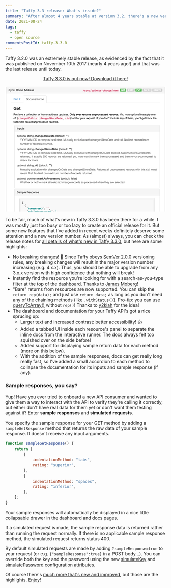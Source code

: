 ```yaml
---
title: "Taffy 3.3 release: What's inside?"
summary: "After almost 4 years stable at version 3.2, there's a new version of Taffy available!"
date: 2021-08-24
tags:
  - taffy
  - open source
commentsPostId: taffy-3-3-0
---
```


Taffy 3.2.0 was an extremely stable release, as evidenced by the fact that it was published on November 10th 2017 (nearly 4 years ago!) and that was the last release until today.

<p style="text-align: center"><a href="https://github.com/atuttle/Taffy/releases/tag/v3.3.0" class="btn">Taffy 3.3.0 is out now! Download it here!</a></p>

![Screen shot of Taffy 3.3.0 improvements to the inline documentation in the dashboard](/img/2021/taffy-330-improved-docs.png)

To be fair, much of what's new in Taffy 3.3.0 has been there for a while. I was mostly just too busy or too lazy to create an official release for it. But some new features that I've added in recent weeks definitely deserve some attention and a new version number. As (almost) always, you can check the release notes for [all details of what's new in Taffy 3.3.0](https://docs.taffy.io/#/3.3.0?id=what39s-new-in-330), but here are some highlights:

- No breaking changes! 🎉 Since Taffy obeys [SemVer 2.0.0](http://semver.org/) versioning rules, any breaking changes will result in the major version number increasing (e.g. 4.x.x). Thus, you should be able to upgrade from any 3.x.x version with high confidence that nothing will break!
- Instantly find the resource you're looking for with a search-as-you-type filter at the top of the dashboard. Thanks to [James Moberg](https://github.com/JamoCA)!
- "Bare" returns from resources are now supported. You can skip the `return rep(data);` and just use `return data;` as long as you don't need any of the chaining methods (like `.withStatus()`). Pro-tip: you can use [queryToArray()](https://docs.taffy.io/#/3.3.0?id=querytoarray) without `rep()`! Thanks to [y2kiah](https://github.com/y2kiah) for the idea!
- The dashboard and documentation for your Taffy API's got a nice sprucing up:
  - Larger text and increased contrast: better accessibility! 👍
  - Added a tabbed UI inside each resource's panel to separate the inline docs from the interactive runner. The docs always felt too squished over on the side before!
  - Added support for displaying sample return data for each method (more on this below).
  - With the addition of the sample responses, docs can get really long really fast, so I've added a small accordion to each method to collapse the documentation for its inputs and sample response (if any).

### Sample responses, you say?

Yup! Have you ever tried to onboard a new API consumer and wanted to give them a way to interact with the API to verify they're calling it correctly, but either don't have real data for them yet or don't want them testing against it? Enter **sample responses** and **simulated requests**.

You specify the sample response for your GET method by adding a `sampleGetResponse` method that returns the raw data of your sample response. It doesn't receive any input arguments.

```js
function sampleGetResponse() {
	return [
		{
			indentationMethod: "tabs",
			rating: "superior",
		},
		{
			indentationMethod: "spaces",
			rating: "inferior",
		},
	];
}
```

Your sample responses will automatically be displayed in a nice little collapsable drawer in the dashboard and docs pages.

If a simulated request is made, the sample response data is returned rather than running the request normally. If there is no applicable sample response method, the simulated request returns status 400.

By default simulated requests are made by adding `?sampleResponse=true` to your request (or e.g. `{"sampleResponse":true}` in a POST body...). You can override both the key and the password using the new [simulateKey](https://docs.taffy.io/#/3.3.0?id=simulatekey) and [simulatePassword](https://docs.taffy.io/#/3.3.0?id=simulatepassword) configuration attributes.

Of course there's [much more that's new and improved](https://docs.taffy.io/#/3.3.0?id=what39s-new-in-330), but those are the highlights. Enjoy!
